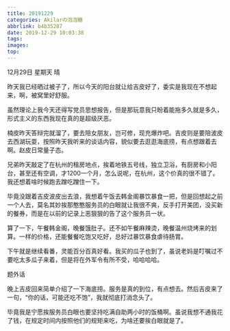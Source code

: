 ```yaml
---
title: 20191229
categories: Akilarの泡泡糖
abbrlink: b4b35287
date: 2019-12-29 10:03:38
tags:
images:
top:
---
```

12月29日 星期天 晴

昨天我已经晒过被子了，所以今天的阳台就让给吉皮好了，委实是我现在不想起来，啊，被窝里好舒服。

虽然理论上我今天还得写党员思想报告，但是那玩意我只盼着能拖多久就是多久，形式主义的东西我现在真的是超级厌恶。

楠皮昨天答辩完就溜了，要去陪女朋友，岂可修，现充爆炸吧。吉皮则是要陪波皮去西湖玩耍，按照昨天我听来的谈话内容，貌似要去逛逛海底捞，有点想跟着去啊。赵皮日常量子态。

兄弟昨天敲定了在杭州的租房地点，挨着地铁五号线，独立卫浴，有厨房和小阳台，甚至还有空调，才1200一个月，怎么说呢，在杭州，这个价真的很不错了。我还想着啥时候跑去蹭吃蹭住一下。

毕竟没跟着吉皮波皮出去浪，我想着午饭去韩金阁暴饮暴食一把，但是回想起之前一个人去，莫名其妙挨那憨憨服务员的白眼就让我很不爽，反手打开美团，没买新的餐券，而是在以前的记录上恶狠狠的告了这个服务员一状。

算了一下，午餐韩金阁，晚餐饿肚子。还不如午餐麻辣烫，晚餐温州烧烤来的划算。一样的价格，还能餐餐吃饱又吃好，总好过暴饮暴食虐待肠胃。

下午就是继续看番，灵能百分百真好看。我买的瓜子也到了，虽说老妈是叮嘱过不要吃太多瓜子来着，但是将在外军令有所不受，哈哈哈哈。

题外话

晚上吉皮回来简单介绍了一下海底捞。服务是真的到位，有点想去。然后吉皮来了一句，“你的话，可能还吃不饱”，我就彻底打消念头了。

毕竟我是宁愿挨服务员白眼也要坚持吃满自助两小时的饭桶啊。虽说我想不通我花了钱，在规定时间内按照他们的规矩来吃，为啥还要挨白眼就是了。